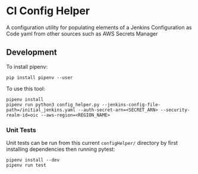 # CI Config Helper
A configuration utility for populating elements of a Jenkins Configuration as Code yaml from other sources such as AWS Secrets Manager

## Development

To install pipenv:
```shell
pip install pipenv --user
```

To use this tool:

```shell
pipenv install
pipenv run python3 config_helper.py --jenkins-config-file-path=/initial_jenkins.yaml --auth-secret-arn=<SECRET_ARN> --security-realm-id=oic --aws-region=<REGION_NAME>
```

### Unit Tests

Unit tests can be run from this current `configHelper/` directory by first installing dependencies then running pytest:

```shell
pipenv install --dev
pipenv run test
```
